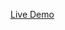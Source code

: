 <a href="https://eyasuget.github.io/Assesment-2_Eyasu-Getaneh_UGR_4953_15_section2/" target="_blank">Live Demo</a>